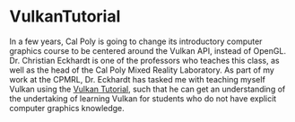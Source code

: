 # VulkanTutorial
In a few years, Cal Poly is going to change its introductory computer graphics course to be centered around the Vulkan API, instead of OpenGL. Dr. 
Christian Eckhardt is one of the professors who teaches this class, as well as the head of the Cal Poly Mixed Reality Laboratory. As part of my work
at the CPMRL, Dr. Eckhardt has tasked me with teaching myself Vulkan using the [Vulkan Tutorial](https://vulkan-tutorial.com/), such that he can
get an understanding of the undertaking of learning Vulkan for students who do not have explicit computer graphics knowledge. 
